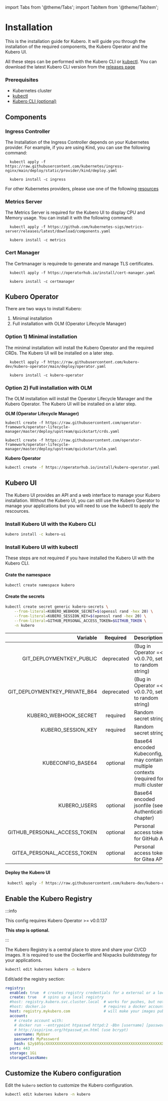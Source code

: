 import Tabs from '@theme/Tabs';
import TabItem from '@theme/TabItem';

# Installation
This is the installation guide for Kubero. It will guide you through the installation of the required components, the Kubero Operator and the Kubero UI.

All these steps can be performed with the Kubero CLI or [kubectl](https://kubernetes.io/docs/tasks/tools/#kubectl). You can download the latest Kubero CLI version from the [releases page](https://github.com/kubero-dev/kubero-cli/releases/latest)

### Prerequisites
- Kubernetes cluster
- [kubectl](https://kubernetes.io/docs/tasks/tools/#kubectl)
- [Kubero CLI (optional)](https://github.com/kubero-dev/kubero-cli/releases/latest)

## Components

### Ingress Controller
The Installation of the Ingress Controller depends on your Kubernetes provider. For example, if you are using Kind, you can use the following command:

<Tabs groupId="install-strategy">
  <TabItem value="kubectl" label="kubectl">

      kubectl apply -f https://raw.githubusercontent.com/kubernetes/ingress-nginx/main/deploy/static/provider/kind/deploy.yaml
  </TabItem>
  <TabItem value="cli" label="Kubero CLI">

      kubero install -c ingress
  </TabItem>
</Tabs>

For other Kubernetes providers, please use one of the following [resources](https://github.com/kubernetes/ingress-nginx/tree/main/deploy/static/provider)

### Metrics Server
The Metrics Server is required for the Kubero UI to display CPU and Memory usage. You can install it with the following command:

<Tabs groupId="install-strategy">
  <TabItem value="kubectl" label="kubectl">

      kubectl apply -f https://github.com/kubernetes-sigs/metrics-server/releases/latest/download/components.yaml
  </TabItem>
  <TabItem value="cli" label="Kubero CLI">

      kubero install -c metrics
  </TabItem>
</Tabs>

### Cert Manager
The Certmanager is requirede to generate and manage TLS certificates.
<Tabs groupId="install-strategy">
  <TabItem value="kubectl" label="kubectl">

      kubectl apply -f https://operatorhub.io/install/cert-manager.yaml
  </TabItem>
  <TabItem value="cli" label="Kubero CLI">

      kubero install -c certmanager
  </TabItem>
</Tabs>

## Kubero Operator

There are two ways to install Kubero:
1) Minimal installation
2) Full installation with OLM (Operator Lifecycle Manager)

### Option 1) Minimal installation

The minimal installation will install the Kubero Operator and the required CRDs. The Kubero UI will be installed on a later step.
<Tabs groupId="install-strategy">
  <TabItem value="kubectl" label="kubectl">

      kubectl apply -f https://raw.githubusercontent.com/kubero-dev/kubero-operator/main/deploy/operator.yaml
  </TabItem>
  <TabItem value="cli" label="Kubero CLI">

      kubero install -c kubero-operator
  </TabItem>
</Tabs>

### Option 2) Full installation with OLM
The OLM installation will install the Operator Lifecycle Manager and the Kubero Operator. The Kubero UI will be installed on a later step.

**OLM (Operator Lifecycle Manager)**
```
kubectl create -f https://raw.githubusercontent.com/operator-framework/operator-lifecycle-manager/master/deploy/upstream/quickstart/crds.yaml

kubectl create -f https://raw.githubusercontent.com/operator-framework/operator-lifecycle-manager/master/deploy/upstream/quickstart/olm.yaml
```

**Kubero Operator**
```bash
kubectl create -f https://operatorhub.io/install/kubero-operator.yaml
```


## Kubero UI
The Kubero UI provides an API and a web interface to manage your Kubero installation. Without the Kubero UI, you can still use the Kubero Operator to manage your applications but you will need to use the kubectl to apply the rescources.

### Install Kubero UI with the Kubero CLI
```bash
kubero install -c kubero-ui
```


### Install Kubero UI with kubectl
These steps are not required if you have installed the Kubero UI with the Kubero CLI.

#### Crate the namespace
```
kubectl create namespace kubero
```

#### Create the secrets
```bash
kubectl create secret generic kubero-secrets \
    --from-literal=KUBERO_WEBHOOK_SECRET=$(openssl rand -hex 20) \
    --from-literal=KUBERO_SESSION_KEY=$(openssl rand -hex 20) \
    --from-literal=GITHUB_PERSONAL_ACCESS_TOKEN=$GITHUB_TOKEN \
    -n kubero
```
| Variable | Required | Description |
|-------:|:-------:|:-----------|
| GIT_DEPLOYMENTKEY_PUBLIC | deprecated | (Bug in Operator =< v0.0.70, set to random string) |
| GIT_DEPLOYMENTKEY_PRIVATE_B64 | deprecated | (Bug in Operator =< v0.0.70, set to random string)  |
| KUBERO_WEBHOOK_SECRET | required | Random secret string |
| KUBERO_SESSION_KEY | required | Random secret string |
| KUBECONFIG_BASE64 | optional | Base64 encoded Kubeconfig, may contain multiple contexts (required for multi cluster)|
| KUBERO_USERS | optional | Base64 encoded jsonfile (see Authentication chapter) |
| GITHUB_PERSONAL_ACCESS_TOKEN | optional | Personal access token for GitHub API |
| GITEA_PERSONAL_ACCESS_TOKEN | optional | Personal access token for Gitea API |

#### Deploy the Kubero UI

```bash
 kubectl apply -f https://raw.githubusercontent.com/kubero-dev/kubero-operator/main/config/samples/application_v1alpha1_kubero.yaml -n kubero
```

## Enable the Kubero Registry

:::info

This config requires Kubero Operator >= v0.0.137

**This step is optional.**

:::

The Kubero Registry is a central place to store and share your CI/CD images. It is required to use the Dockerfile and Nixpacks buildstrategy for your applications.

```bash
kubectl edit kuberoes kubero -n kubero
```

Edit/add the registry section:
```yaml
registry:
  enabled: true  # creates registry credentials for a external or a local registry (required for build strategy apps)
  create: true   # spins up a local registry
  #host: registry.kubero.svc.cluster.local  # works for pushes, but not for pulls. DO NOT USE THIS :( since it requires to configure all nodes ot acceppt this "insecure" registry
  #host: docker.io                          # requires a docker account. Might be the best choice when running on a non public domain
  host: registry.mykubero.com               # will make your images publicly avaialble with a basic auth protection
  account:
    # create account with:
    # docker run --entrypoint htpasswd httpd:2 -Bbn [username] [password]
    # http://aspirine.org/htpasswd_en.html (use bcrypt)
    username: MyUser
    password: MyPassword
    hash: $2y$05$cXXXXXXXXXXXXXXXXXXXXXXXXXXXXXXXXXXXXXXXXXXXXXXXXXXXXXX
  port: 443
  storage: 1Gi
  storageClassName:
```


## Customize the Kubero configuration
Edit the `kubero` section to customize the Kubero configuration.

```bash
kubectl edit kuberoes kubero -n kubero
```
